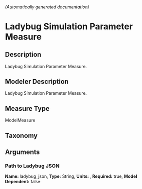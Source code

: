 

###### (Automatically generated documentation)

# Ladybug Simulation Parameter Measure

## Description
Ladybug Simulation Parameter Measure.

## Modeler Description
Ladybug Simulation Parameter Measure.

## Measure Type
ModelMeasure

## Taxonomy


## Arguments


### Path to Ladybug JSON

**Name:** ladybug_json,
**Type:** String,
**Units:** ,
**Required:** true,
**Model Dependent:** false




